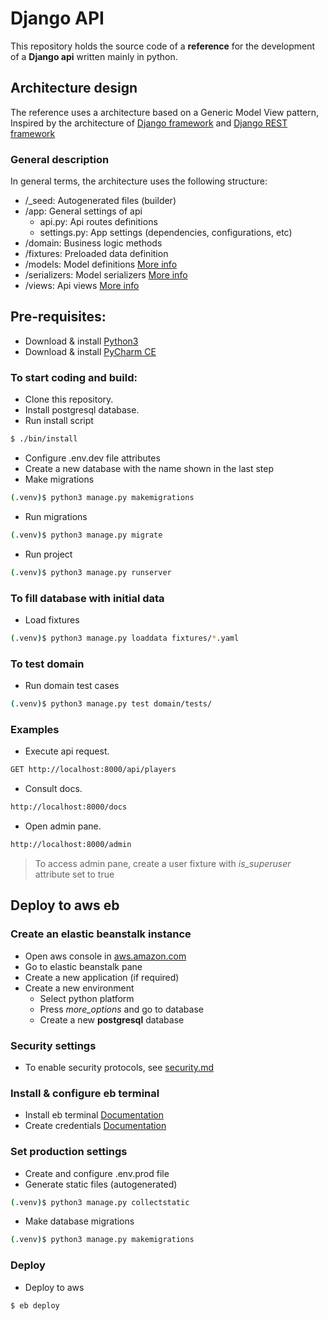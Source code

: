 # Django API

This repository holds the source code of a **reference** for the development of a **Django api** written mainly in python.

## Architecture design

The reference uses a architecture based on a Generic Model View pattern, Inspired by the architecture of [Django framework](https://www.djangoproject.com) and [Django REST framework](https://www.django-rest-framework.org)

### General description

In general terms, the architecture uses the following structure:

-  /_seed: Autogenerated files (builder)
-  /app: General settings of api
   -  api.py: Api routes definitions
   -  settings.py: App settings (dependencies, configurations, etc)
-  /domain: Business logic methods
-  /fixtures: Preloaded data definition
-  /models: Model definitions [More info](https://docs.djangoproject.com/en/2.1/topics/db/models/)
-  /serializers: Model serializers [More info](https://www.django-rest-framework.org/api-guide/serializers/)
-  /views: Api views [More info](https://www.django-rest-framework.org/api-guide/viewsets/)

## Pre-requisites:

-  Download & install [Python3](https://www.python.org/downloads/)
-  Download & install [PyCharm CE](https://www.jetbrains.com/pycharm/download/)

### To start coding and build:

-  Clone this repository.
-  Install postgresql database.
-  Run install script
```bash
$ ./bin/install
```

-  Configure .env.dev file attributes
-  Create a new database with the name shown in the last step
-  Make migrations
```bash
(.venv)$ python3 manage.py makemigrations
```

-  Run migrations
```bash
(.venv)$ python3 manage.py migrate
```

-  Run project
```bash
(.venv)$ python3 manage.py runserver
```

### To fill database with initial data

-  Load fixtures
```bash
(.venv)$ python3 manage.py loaddata fixtures/*.yaml
```

### To test domain

-  Run domain test cases
```bash
(.venv)$ python3 manage.py test domain/tests/
```


### Examples

-  Execute api request.
```bash
GET http://localhost:8000/api/players
```

-  Consult docs.
```bash
http://localhost:8000/docs
```

-  Open admin pane.
```bash
http://localhost:8000/admin
```
> To access admin pane, create a user fixture with *is_superuser* attribute set to true 


## Deploy to aws eb

### Create an elastic beanstalk instance

-  Open aws console in [aws.amazon.com](https://aws.amazon.com)
-  Go to elastic beanstalk pane
-  Create a new application (if required)
-  Create a new environment
   - Select python platform
   - Press *more_options* and go to database
   - Create a new **postgresql** database   
   
### Security settings

-  To enable security protocols, see [security.md](./bin/security.md)

### Install & configure eb terminal

-  Install eb terminal [Documentation](https://docs.aws.amazon.com/es_es/elasticbeanstalk/latest/dg/eb-cli3-install.html)
-  Create credentials [Documentation](https://docs.aws.amazon.com/es_es/general/latest/gr/managing-aws-access-keys.html)

### Set production settings

-  Create and configure .env.prod file
-  Generate static files (autogenerated)
```bash
(.venv)$ python3 manage.py collectstatic
```

-  Make database migrations
```bash
(.venv)$ python3 manage.py makemigrations
```

### Deploy

-  Deploy to aws
```bash
$ eb deploy
```
